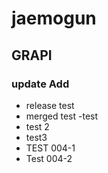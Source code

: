 # jaemogun

## GRAPI

### update Add

- release test
- merged test
-test
- test 2
- test3
- TEST 004-1
- Test 004-2
